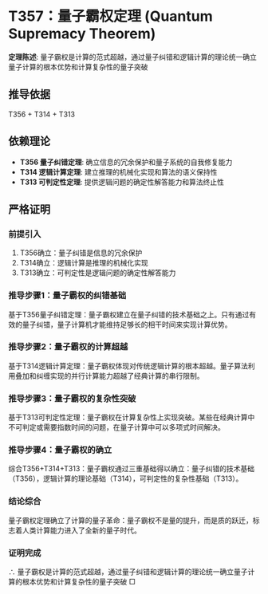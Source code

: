 # T357：量子霸权定理 (Quantum Supremacy Theorem)

**定理陈述**: 量子霸权是计算的范式超越，通过量子纠错和逻辑计算的理论统一确立量子计算的根本优势和计算复杂性的量子突破

## 推导依据
T356 + T314 + T313

## 依赖理论
- **T356 量子纠错定理**: 确立信息的冗余保护和量子系统的自我修复能力
- **T314 逻辑计算定理**: 建立推理的机械化实现和算法的语义保持性
- **T313 可判定性定理**: 提供逻辑问题的确定性解答能力和算法终止性

## 严格证明

### 前提引入
1. T356确立：量子纠错是信息的冗余保护
2. T314确立：逻辑计算是推理的机械化实现
3. T313确立：可判定性是逻辑问题的确定性解答能力

### 推导步骤1：量子霸权的纠错基础
基于T356量子纠错定理：量子霸权建立在量子纠错的技术基础之上。只有通过有效的量子纠错，量子计算机才能维持足够长的相干时间来实现计算优势。

### 推导步骤2：量子霸权的计算超越
基于T314逻辑计算定理：量子霸权体现对传统逻辑计算的根本超越。量子算法利用叠加和纠缠实现的并行计算能力超越了经典计算的串行限制。

### 推导步骤3：量子霸权的复杂性突破
基于T313可判定性定理：量子霸权在计算复杂性上实现突破。某些在经典计算中不可判定或需要指数时间的问题，在量子计算中可以多项式时间解决。

### 推导步骤4：量子霸权的确立
综合T356+T314+T313：量子霸权通过三重基础得以确立：量子纠错的技术基础（T356），逻辑计算的理论基础（T314），可判定性的复杂性基础（T313）。

### 结论综合
量子霸权定理确立了计算的量子革命：量子霸权不是量的提升，而是质的跃迁，标志着人类计算能力进入了全新的量子时代。

### 证明完成
∴ 量子霸权是计算的范式超越，通过量子纠错和逻辑计算的理论统一确立量子计算的根本优势和计算复杂性的量子突破 □